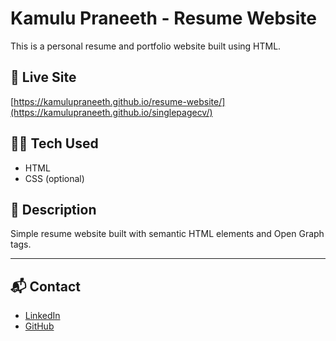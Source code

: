 # Kamulu Praneeth - Resume Website

This is a personal resume and portfolio website built using HTML.

## 🔗 Live Site

[https://kamulupraneeth.github.io/resume-website/](https://kamulupraneeth.github.io/singlepagecv/)

## 👨‍💻 Tech Used

- HTML
- CSS (optional)

## 📄 Description

Simple resume website built with semantic HTML elements and Open Graph tags.

---

## 📬 Contact

- [LinkedIn](https://www.linkedin.com/in/praneeth-kamulu/)
- [GitHub](https://github.com/kamulupraneeth)
